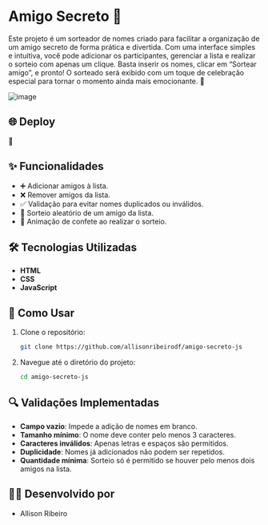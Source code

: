 # Amigo Secreto  🎉

Este projeto é um sorteador de nomes criado para facilitar a organização de um amigo secreto de forma prática e divertida. Com uma interface simples e intuitiva, você pode adicionar os participantes, gerenciar a lista e realizar o sorteio com apenas um clique. Basta inserir os nomes, clicar em “Sortear amigo”, e pronto! O sorteado será exibido com um toque de celebração especial para tornar o momento ainda mais emocionante. 🎉

![image](https://github.com/user-attachments/assets/d2512cbd-ba31-4446-b7e2-dac7222dbdb4)



## 🌐 Deploy
🔗 


## ✨ Funcionalidades

- ➕ Adicionar amigos à lista.
- ❌ Remover amigos da lista.
- ✅ Validação para evitar nomes duplicados ou inválidos.
- 🎲 Sorteio aleatório de um amigo da lista.
- 🎉 Animação de confete ao realizar o sorteio.

## 🛠 Tecnologias Utilizadas

- **HTML**
- **CSS**
- **JavaScript**

## 🚀 Como Usar

1. Clone o repositório:
   ```bash
   git clone https://github.com/allisonribeirodf/amigo-secreto-js
   ```

2. Navegue até o diretório do projeto:
   ```bash
   cd amigo-secreto-js
   ```

## 🔍 Validações Implementadas

- **Campo vazio**: Impede a adição de nomes em branco.
- **Tamanho mínimo**: O nome deve conter pelo menos 3 caracteres.
- **Caracteres inválidos**: Apenas letras e espaços são permitidos.
- **Duplicidade**: Nomes já adicionados não podem ser repetidos.
- **Quantidade mínima**: Sorteio só é permitido se houver pelo menos dois amigos na lista.

## 👨‍💻 Desenvolvido por 
 - Allison Ribeiro

